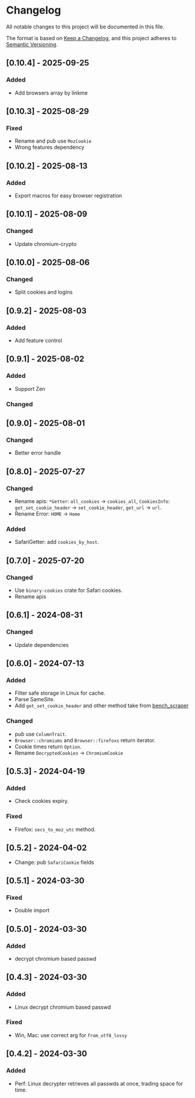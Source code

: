 <!-- markdownlint-disable MD024 -->

# Changelog

All notable changes to this project will be documented in this file.

The format is based on [Keep a Changelog](https://keepachangelog.com/en/1.1.0/),
and this project adheres to [Semantic Versioning](https://semver.org/spec/v2.0.0.html).

## [0.10.4] - 2025-09-25

### Added

- Add browsers array by linkme

## [0.10.3] - 2025-08-29

### Fixed

- Rename and pub use `MozCookie`
- Wrong features dependency

## [0.10.2] - 2025-08-13

### Added

- Export macros for easy browser registration

## [0.10.1] - 2025-08-09

### Changed

- Update chromium-crypto

## [0.10.0] - 2025-08-06

### Changed

- Split cookies and logins

## [0.9.2] - 2025-08-03

### Added

- Add feature control

## [0.9.1] - 2025-08-02

### Added

- Support Zen

### Changed

## [0.9.0] - 2025-08-01

### Changed

- Better error handle

## [0.8.0] - 2025-07-27

### Changed

- Rename apis: `*Getter`: `all_cookies` -> `cookies_all`, `CookiesInfo`: `get_set_cookie_header` -> `set_cookie_header`, `get_url` -> `url`.
- Rename Error: `HOME` -> `Home`

### Added

- SafariGetter: add `cookies_by_host`.

## [0.7.0] - 2025-07-20

### Changed

- Use `binary-cookies` crate for Safari cookies.
- Rename apis

## [0.6.1] - 2024-08-31

### Changed

- Update dependencies

## [0.6.0] - 2024-07-13

### Added

- Filter safe storage in Linux for cache.
- Parse SameSite.
- Add `get_set_cookie_header` and other method take from [bench_scraper](https://github.com/goakley/bench_scraper/blob/main/src/cookie.rs#L43)

### Changed

- pub use `ColumnTrait`.
- `Browser::chromiums` and `Browser::firefoxs` return iterator.
- Cookie times return `Option`.
- Rename `DecryptedCookies` -> `ChromiumCookie`

## [0.5.3] - 2024-04-19

### Added

- Check cookies expiry.

### Fixed

- Firefox: `secs_to_moz_utc` method.

## [0.5.2] - 2024-04-02

- Change: pub `SafariCookie` fields

## [0.5.1] - 2024-03-30

### Fixed

- Double import

## [0.5.0] - 2024-03-30

### Added

- decrypt chromium based passwd

## [0.4.3] - 2024-03-30

### Added

- Linux decrypt chromium based passwd

### Fixed

- Win, Mac: use correct arg for `from_utf8_lossy`

## [0.4.2] - 2024-03-30

### Added

- Perf: Linux decrypter retrieves all passwds at once, trading space for time.
